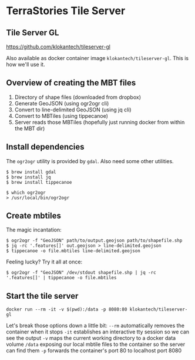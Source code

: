 # TerraStories Tile Server

## Tile Server GL

https://github.com/klokantech/tileserver-gl

Also available as docker container image `klokantech/tileserver-gl`. This is how we'll use it.

## Overview of creating the MBT files

1. Directory of shape files (downloaded from dropbox)
2. Generate GeoJSON (using ogr2ogr cli)
3. Convert to line-delimited GeoJSON (using jq cli)
4. Convert to MBTiles (using tippecanoe)
5. Server reads those MBTiles (hopefully just running docker from within the MBT dir)

## Install dependencies
The `ogr2ogr` utility is provided by `gdal`. Also need some other utilities.

```
$ brew install gdal
$ brew install jq
$ brew install tippecanoe

$ which ogr2ogr
> /usr/local/bin/ogr2ogr
```

## Create mbtiles
The magic incantation:
```
$ ogr2ogr -f "GeoJSON" path/to/output.geojson path/to/shapefile.shp
$ jq -rc '.features[]' out.geojson > line-delimited.geojson
$ tippecanoe -o file.mbtiles line-delimited.geojson
```

Feeling lucky? Try it all at once:
```
$ ogr2ogr -f "GeoJSON" /dev/stdout shapefile.shp | jq -rc '.features[]' | tippecanoe -o file.mbtiles
```

## Start the tile server
```
docker run --rm -it -v $(pwd):/data -p 8080:80 klokantech/tileserver-gl
```

Let's break those options down a little bit:
`--rm` automatically removes the container when it stops
`-it`  establishes an interactive tty session so we can see the output
`-v`   maps the current working directory to a docker data volume `/data` exposing our local mbtile files to the container so the server can find them
`-p`   forwards the container's port 80 to localhost port 8080

